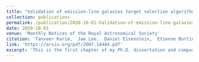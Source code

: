 ```yaml
---
title: "Validation of emission-line galaxies target selection algorithms for the Dark Energy Spectroscopic Instrument using the MMT Binospec"
collection: publications
permalink: /publication/2020-10-01-Validation-of-emission-line-galaxies-target-selection-algorithms-for-the-Dark-Energy-Spectroscopic-Instrument-using-the-MMT-Binospec
date: 2020-10-01
venue: 'Monthly Notices of the Royal Astronomical Society'
citation: 'Tanveer Karim,  Jae Lee,  Daniel Eisenstein,  Etienne Burtin,  et al. &quot;Validation of emission-line galaxies target selection algorithms for the Dark Energy Spectroscopic Instrument using the MMT Binospec.&quot; Monthly Notices of the Royal Astronomical Society, 2020.'
link: 'https://arxiv.org/pdf/2007.14484.pdf'
excerpt: 'This is the first chapter of my Ph.D. dissertation and compares different target selection algorithms for DESI ELGs. This is the first DESI ELG target selection related paper in a series of ELG target selection related papers.'
---
```

